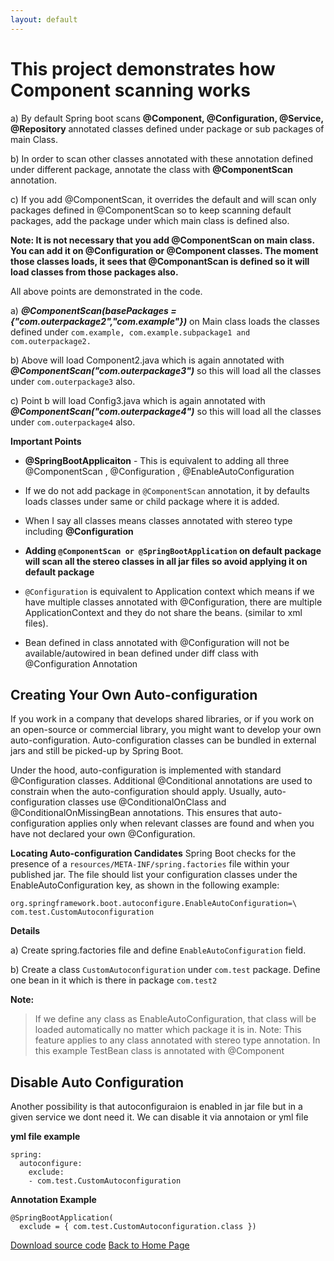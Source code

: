 ```yaml
---
layout: default
---
```



# This project demonstrates how Component scanning works

a) By default Spring boot scans **@Component, @Configuration, @Service, @Repository** annotated classes defined under package or sub 
packages of main Class.

b) In order to scan other classes annotated with these annotation defined under different package, annotate the class with **@ComponentScan** annotation.

c) If you add @ComponentScan, it overrides the default and will scan only packages defined in @ComponentScan so to keep scanning default packages, add the package under which main class is defined also.

**Note: It is not necessary that you add @ComponentScan on main class. You can add it on @Configuration or @Component classes. The moment those classes loads, it sees that @ComponantScan is defined so it will load classes from those packages also.**

All above points are demonstrated in the code.

a) **_@ComponentScan(basePackages = {"com.outerpackage2","com.example"})_** on Main class loads the classes defined under `com.example, com.example.subpackage1 and com.outerpackage2.`

b) Above will load Component2.java which is again annotated with **_@ComponentScan("com.outerpackage3")_** so this 
will load all the classes under `com.outerpackage3` also.

c) Point b will load  Config3.java which is again annotated with **_@ComponentScan("com.outerpackage4")_** so this 
will load all the classes under `com.outerpackage4` also.

**Important Points**

-   **@SpringBootApplicaiton** - This is equivalent to adding all three @ComponentScan , @Configuration , @EnableAutoConfiguration

 
-   If we do not add package in  `@ComponentScan`  annotation, it by defaults loads classes under same or child package where it is added.

-   When I say all classes means classes annotated with stereo type including **@Configuration**

-   **Adding `@ComponentScan or @SpringBootApplication` on default package will scan all the stereo classes  in all jar files so avoid applying it on default package**

-   `@Configuration` is equivalent to Application context which means if we have multiple classes annotated with @Configuration, there are multiple ApplicationContext and they do not share the beans. (similar to xml files).
-   Bean defined in class annotated with @Configuration will not be available/autowired in bean defined under diff class with @Configuration Annotation


## Creating Your Own Auto-configuration
If you work in a company that develops shared libraries, or if you work on an open-source or commercial library, you might want to develop your own auto-configuration. Auto-configuration classes can be bundled in external jars and still be picked-up by Spring Boot.


Under the hood, auto-configuration is implemented with standard @Configuration classes. Additional @Conditional annotations are used to constrain when the auto-configuration should apply. Usually, auto-configuration classes use @ConditionalOnClass and @ConditionalOnMissingBean annotations. This ensures that auto-configuration applies only when relevant classes are found and when you have not declared your own @Configuration.

**Locating Auto-configuration Candidates**
Spring Boot checks for the presence of a `resources/META-INF/spring.factories` file within your published jar. The file should list your configuration classes under the EnableAutoConfiguration key, as shown in the following example:

```
org.springframework.boot.autoconfigure.EnableAutoConfiguration=\
com.test.CustomAutoconfiguration
```


**Details**

a) Create spring.factories file and define `EnableAutoConfiguration` field.

b) Create a class `CustomAutoconfiguration` under `com.test` package. Define one bean in it which is there in package `com.test2`

**Note:** 
> If we define any class as EnableAutoConfiguration, that class will be loaded automatically no matter which package it is in.
> Note: This feature applies to any class annotated with stereo type annotation. In this example TestBean class is annotated with @Component 


## Disable Auto Configuration

Another possibility is that autoconfiguraion is enabled in jar file but in a given service we dont need it. We can disable it via annotaion or yml file 

**yml file example**

```
spring:
  autoconfigure:
    exclude:
    - com.test.CustomAutoconfiguration
```

**Annotation Example**

```
@SpringBootApplication(
  exclude = { com.test.CustomAutoconfiguration.class })
```


[Download source code](https://github.com/saurabhaga/tutorials/tree/main/code/ComponentScan) 
[Back to Home Page](../)
